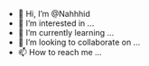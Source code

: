 - 👋 Hi, I’m @Nahhhid
- 👀 I’m interested in ...
- 🌱 I’m currently learning ...
- 💞️ I’m looking to collaborate on ...
- 📫 How to reach me ...

<!---
Nahhhid/Nahhhid is a ✨ special ✨ repository because its `README.md` (this file) appears on your GitHub profile.
You can click the Preview link to take a look at your changes.
--->
